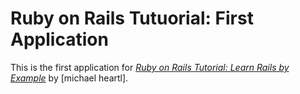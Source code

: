 # Ruby on Rails Tutuorial: First Application

This is the first application for
[*Ruby on Rails Tutorial: Learn Rails by Example*](http://railstutorial.org) by [michael heartl].